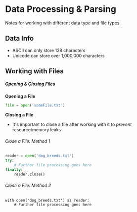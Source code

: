 # Data Processing & Parsing
Notes for working with different data type and file types.


## Data Info

- ASCII can only store 128 characters
- Unicode can store over 1,000,000 characters


## Working with Files

##### Opening & Closing Files

__Opening a File__
```python
file = open('someFile.txt')
```

__Closing a File__
- It's important to close a file after working with it to *prevent* resource/memory leaks

###### Close a File: Method 1
```python
reader = open('dog_breeds.txt')
try:
    # Further file processing goes here
finally:
    reader.close()
```
###### Close a File: Method 2
```
with open('dog_breeds.txt') as reader:
    # Further file processing goes here
```
